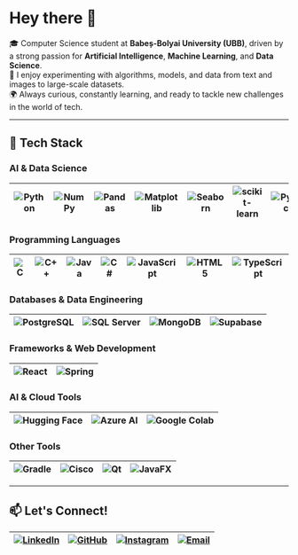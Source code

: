 # Hey there 👋  

🎓 Computer Science student at **Babeș-Bolyai University (UBB)**, driven by a strong passion for **Artificial Intelligence**, **Machine Learning**, and **Data Science**.  
🤖 I enjoy experimenting with algorithms, models, and data from text and images to large-scale datasets.  
🌍 Always curious, constantly learning, and ready to tackle new challenges in the world of tech.  

---

## 🚀 Tech Stack  

### **AI & Data Science**
| ![Python](https://img.shields.io/badge/-Python-3776AB?style=flat-square&logo=python&logoColor=white) | ![NumPy](https://img.shields.io/badge/-NumPy-013243?style=flat-square&logo=numpy&logoColor=white) | ![Pandas](https://img.shields.io/badge/-Pandas-150458?style=flat-square&logo=pandas&logoColor=white) | ![Matplotlib](https://img.shields.io/badge/-Matplotlib-11557c?style=flat-square) | ![Seaborn](https://img.shields.io/badge/-Seaborn-009688?style=flat-square) | ![scikit-learn](https://img.shields.io/badge/-scikit--learn-F7931E?style=flat-square&logo=scikitlearn&logoColor=white) | ![PyTorch](https://img.shields.io/badge/-PyTorch-EE4C2C?style=flat-square&logo=pytorch&logoColor=white) |
|---|---|---|---|---|---|---|

### **Programming Languages**   
| ![C](https://img.shields.io/badge/-C-00599C?style=flat-square&logo=c&logoColor=white) | ![C++](https://img.shields.io/badge/-C++-00599C?style=flat-square&logo=c%2B%2B&logoColor=white) | ![Java](https://img.shields.io/badge/-Java-ED8B00?style=flat-square&logo=openjdk&logoColor=white) | ![C#](https://img.shields.io/badge/-C%23-239120?style=flat-square&logo=csharp&logoColor=white) | ![JavaScript](https://img.shields.io/badge/-JavaScript-F7DF1E?style=flat-square&logo=javascript&logoColor=black) | ![HTML5](https://img.shields.io/badge/-HTML5-E34F26?style=flat-square&logo=html5&logoColor=white) | ![TypeScript](https://img.shields.io/badge/-TypeScript-3178C6?style=flat-square&logo=typescript&logoColor=white) |
|---|---|---|---|---|---|---|

### **Databases & Data Engineering**
| ![PostgreSQL](https://img.shields.io/badge/-PostgreSQL-336791?style=flat-square&logo=postgresql&logoColor=white) | ![SQL Server](https://img.shields.io/badge/-SQL%20Server-CC2927?style=flat-square&logo=microsoft%20sql%20server&logoColor=white) | ![MongoDB](https://img.shields.io/badge/-MongoDB-47A248?style=flat-square&logo=mongodb&logoColor=white) | ![Supabase](https://img.shields.io/badge/-Supabase-3ECF8E?style=flat-square&logo=supabase&logoColor=white) |
|---|---|---|---|

### **Frameworks & Web Development**
| ![React](https://img.shields.io/badge/-React-61DAFB?style=flat-square&logo=react&logoColor=black) | ![Spring](https://img.shields.io/badge/-Spring-6DB33F?style=flat-square&logo=spring&logoColor=white) |
|---|---|

### **AI & Cloud Tools**
| ![Hugging Face](https://img.shields.io/badge/-HuggingFace-FFD21E?style=flat-square&logo=huggingface&logoColor=black) | ![Azure AI](https://img.shields.io/badge/-Azure%20AI-0078D4?style=flat-square&logo=microsoftazure&logoColor=white) | ![Google Colab](https://img.shields.io/badge/-Google%20Colab-F9AB00?style=flat-square&logo=googlecolab&logoColor=white) |
|---|---|---|

### **Other Tools**
| ![Gradle](https://img.shields.io/badge/-Gradle-02303A?style=flat-square&logo=gradle&logoColor=white) | ![Cisco](https://img.shields.io/badge/-Cisco-1BA0D7?style=flat-square&logo=cisco&logoColor=white) | ![Qt](https://img.shields.io/badge/-Qt-41CD52?style=flat-square&logo=qt&logoColor=white) | ![JavaFX](https://img.shields.io/badge/-JavaFX-007396?style=flat-square&logo=openjdk&logoColor=white) |
|---|---|---|---|

---

## 📫 Let's Connect!  
| [![LinkedIn](https://img.shields.io/badge/-LinkedIn-0077B5?style=flat-square&logo=linkedin&logoColor=white)](https://www.linkedin.com/in/ale-puscas-389525353/) | [![GitHub](https://img.shields.io/badge/-GitHub-181717?style=flat-square&logo=github&logoColor=white)](https://github.com/puscasale) | [![Instagram](https://img.shields.io/badge/-Instagram-E4405F?style=flat-square&logo=instagram&logoColor=white)](https://www.instagram.com/puscasale/?hl=ro) | [![Email](https://img.shields.io/badge/-Email-D14836?style=flat-square&logo=gmail&logoColor=white)](mailto:alepuscas04@gmail.com) |
|---|---|---|---|
